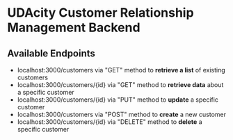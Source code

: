 # UDAcity Customer Relationship Management Backend

## Available Endpoints

- localhost:3000/customers via "GET" method to **retrieve a list** of existing customers
- localhost:3000/customers/{id} via "GET" method to **retrieve data** about a specific customer
- localhost:3000/customers/{id} via "PUT" method to **update** a specific customer
- localhost:3000/customers via "POST" method to **create** a new customer
- localhost:3000/customers/{id} via "DELETE" method to **delete** a specific customer
